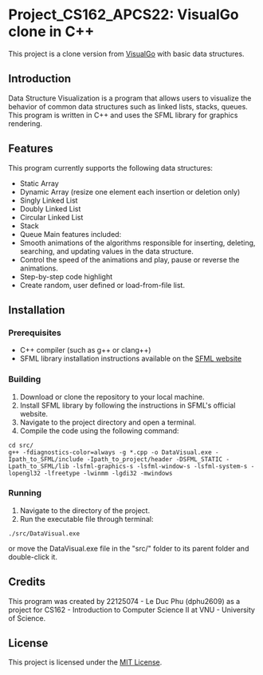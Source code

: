 # Project_CS162_APCS22: VisualGo clone in C++

This project is a clone version from [VisualGo](https://visualgo.net/en) with basic data structures.

## Introduction

Data Structure Visualization is a program that allows users to visualize the behavior of common data structures such as linked lists, stacks, queues. This program is written in C++ and uses the SFML library for graphics rendering.

## Features
This program currently supports the following data structures:
- Static Array
- Dynamic Array (resize one element each insertion or deletion only)
- Singly Linked List
- Doubly Linked List
- Circular Linked List
- Stack
- Queue
Main features included:
- Smooth animations of the algorithms responsible for inserting, deleting, searching, and updating values in the data structure.
- Control the speed of the animations and play, pause or reverse the animations.
- Step-by-step code highlight
- Create random, user defined or load-from-file list.

## Installation

### Prerequisites

- C++ compiler (such as g++ or clang++)
- SFML library installation instructions available on the [SFML website](https://www.sfml-dev.org/download.php)

### Building

1. Download or clone the repository to your local machine.
2. Install SFML library by following the instructions in SFML's official website.
3. Navigate to the project directory and open a terminal.
4. Compile the code using the following command:
```console
cd src/
g++ -fdiagnostics-color=always -g *.cpp -o DataVisual.exe -Ipath_to_SFML/include -Ipath_to_project/header -DSFML_STATIC -Lpath_to_SFML/lib -lsfml-graphics-s -lsfml-window-s -lsfml-system-s -lopengl32 -lfreetype -lwinmm -lgdi32 -mwindows
```

### Running

1. Navigate to the directory of the project.
2. Run the executable file through terminal:
```console
./src/DataVisual.exe
```
or move the DataVisual.exe file in the "src/" folder to its parent folder and double-click it.

## Credits

This program was created by 22125074 - Le Duc Phu (dphu2609) as a project for CS162 - Introduction to Computer Science II at VNU - University of Science.

## License

This project is licensed under the [MIT License](https://opensource.org/licenses/MIT).
